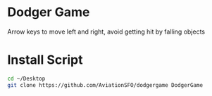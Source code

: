 # Dodger Game

Arrow keys to move left and right, avoid getting hit by falling objects

# Install Script

```bash
cd ~/Desktop
git clone https://github.com/AviationSFO/dodgergame DodgerGame
```
